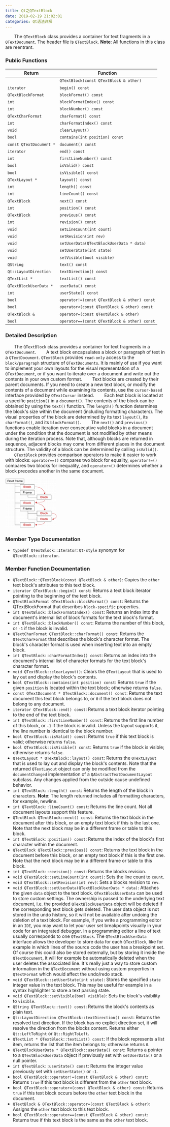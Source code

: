```yaml
---
title: Qt之QTextBlock
date: 2019-02-19 21:02:01
categories: Qt语法详解
---
```

&emsp;&emsp;The `QTextBlock` class provides a container for text fragments in a `QTextDocument`. The header file is `QTextBlock`. **Note**: All functions in this class are reentrant.

### Public Functions

Return                  | Function
------------------------|---------
                        | `QTextBlock(const QTextBlock & other)`
`iterator`              | `begin() const`
`QTextBlockFormat`      | `blockFormat() const`
`int`                   | `blockFormatIndex() const`
`int`                   | `blockNumber() const`
`QTextCharFormat`       | `charFormat() const`
`int`                   | `charFormatIndex() const`
`void`                  | `clearLayout()`
`bool`                  | `contains(int position) const`
`const QTextDocument *` | `document() const`
`iterator`              | `end() const`
`int`                   | `firstLineNumber() const`
`bool`                  | `isValid() const`
`bool`                  | `isVisible() const`
`QTextLayout *`         | `layout() const`
`int`                   | `length() const`
`int`                   | `lineCount() const`
`QTextBlock`            | `next() const`
`int`                   | `position() const`
`QTextBlock`            | `previous() const`
`int`                   | `revision() const`
`void`                  | `setLineCount(int count)`
`void`                  | `setRevision(int rev)`
`void`                  | `setUserData(QTextBlockUserData * data)`
`void`                  | `setUserState(int state)`
`void`                  | `setVisible(bool visible)`
`QString`               | `text() const`
`Qt::LayoutDirection`   | `textDirection() const`
`QTextList *`           | `textList() const`
`QTextBlockUserData *`  | `userData() const`
`int`                   | `userState() const`
`bool`                  | `operator!=(const QTextBlock & other) const`
`bool`                  | `operator<(const QTextBlock & other) const`
`QTextBlock &`          | `operator=(const QTextBlock & other)`
`bool`                  | `operator==(const QTextBlock & other) const`

### Detailed Description

&emsp;&emsp;The `QTextBlock` class provides a container for text fragments in a `QTextDocument`.
&emsp;&emsp;A text block encapsulates a block or paragraph of text in a `QTextDocument`. `QTextBlock` provides `read-only` access to the `block/paragraph` structure of `QTextDocuments`. It is mainly of use if you want to implement your own layouts for the visual representation of a `QTextDocument`, or if you want to iterate over a document and write out the contents in your own custom format.
&emsp;&emsp;Text blocks are created by their parent documents. If you need to create a new text block, or modify the contents of a document while examining its contents, use the `cursor-based` interface provided by `QTextCursor` instead.
&emsp;&emsp;Each text block is located at a specific `position()` in a `document()`. The contents of the block can be obtained by using the `text()` function. The `length()` function determines the block's size within the document (including formatting characters). The visual properties of the block are determined by its text `layout()`, its `charFormat()`, and its `blockFormat()`.
&emsp;&emsp;The `next()` and `previous()` functions enable iteration over consecutive valid blocks in a document under the condition that the document is not modified by other means during the iteration process. Note that, although blocks are returned in sequence, adjacent blocks may come from different places in the document structure. The validity of a block can be determined by calling `isValid()`.
&emsp;&emsp;`QTextBlock` provides comparison operators to make it easier to work with blocks: `operator==()` compares two block for equality, `operator!=()` compares two blocks for inequality, and `operator<()` determines whether a block precedes another in the same document.

<img src="./Qt之QTextBlock/1.png" height="156" width="164">

### Member Type Documentation

- `typedef QTextBlock::Iterator`: `Qt-style` synonym for `QTextBlock::iterator`.

### Member Function Documentation

- `QTextBlock::QTextBlock(const QTextBlock & other)`: Copies the `other` text block's attributes to this text block.
- `iterator QTextBlock::begin() const`: Returns a text block iterator pointing to the beginning of the text block.
- `QTextBlockFormat QTextBlock::blockFormat() const`: Returns the QTextBlockFormat that describes `block-specific` properties.
- `int QTextBlock::blockFormatIndex() const`: Returns an index into the document's internal list of block formats for the text block's format.
- `int QTextBlock::blockNumber() const`: Returns the number of this block, or `-1` if the block is invalid.
- `QTextCharFormat QTextBlock::charFormat() const`: Returns the `QTextCharFormat` that describes the block's character format. The block's character format is used when inserting text into an empty block.
- `int QTextBlock::charFormatIndex() const`: Returns an index into the document's internal list of character formats for the text block's character format.
- `void QTextBlock::clearLayout()`: Clears the `QTextLayout` that is used to lay out and display the block's contents.
- `bool QTextBlock::contains(int position) const`: Returns `true` if the given `position` is located within the text block; otherwise returns `false`.
- `const QTextDocument * QTextBlock::document() const`: Returns the text document this text block belongs to, or `0` if the text block does not belong to any document.
- `iterator QTextBlock::end() const`: Returns a text block iterator pointing to the end of the text block.
- `int QTextBlock::firstLineNumber() const`: Returns the first line number of this block, or `-1` if the block is invalid. Unless the layout supports it, the line number is identical to the block number.
- `bool QTextBlock::isValid() const`: Returns `true` if this text block is valid; otherwise returns `false`.
- `bool QTextBlock::isVisible() const`: Returns `true` if the block is visible; otherwise returns `false`.
- `QTextLayout * QTextBlock::layout() const`: Returns the `QTextLayout` that is used to lay out and display the block's contents. Note that the returned `QTextLayout` object can only be modified from the `documentChanged` implementation of a `QAbstractTextDocumentLayout` subclass. Any changes applied from the outside cause undefined behavior.
- `int QTextBlock::length() const`: Returns the length of the block in characters. **Note**: The length returned includes all formatting characters, for example, newline.
- `int QTextBlock::lineCount() const`: Returns the line count. Not all document layouts support this feature.
- `QTextBlock QTextBlock::next() const`: Returns the text block in the document after this block, or an empty text block if this is the last one. Note that the next block may be in a different frame or table to this block.
- `int QTextBlock::position() const`: Returns the index of the block's first character within the document.
- `QTextBlock QTextBlock::previous() const`: Returns the text block in the document before this block, or an empty text block if this is the first one. Note that the next block may be in a different frame or table to this block.
- `int QTextBlock::revision() const`: Returns the blocks revision.
- `void QTextBlock::setLineCount(int count)`: Sets the line count to `count`.
- `void QTextBlock::setRevision(int rev)`: Sets a blocks revision to `rev`.
- `void QTextBlock::setUserData(QTextBlockUserData * data)`: Attaches the given `data` object to the text block. `QTextBlockUserData` can be used to store custom settings. The ownership is passed to the underlying text document, i.e. the provided `QTextBlockUserData` object will be deleted if the corresponding text block gets deleted. The user data object is not stored in the undo history, so it will not be available after undoing the deletion of a text block. For example, if you write a programming editor in an `IDE`, you may want to let your user set breakpoints visually in your code for an integrated debugger. In a programming editor a line of text usually corresponds to one `QTextBlock`. The `QTextBlockUserData` interface allows the developer to store data for each `QTextBlock`, like for example in which lines of the source code the user has a breakpoint set. Of course this could also be stored externally, but by storing it inside the `QTextDocument`, it will for example be automatically deleted when the user deletes the associated line. It's really just a way to store custom information in the `QTextDocument` without using custom properties in `QTextFormat` which would affect the undo/redo stack.
- `void QTextBlock::setUserState(int state)`: Stores the specified `state` integer value in the text block. This may be useful for example in a syntax highlighter to store a text parsing state.
- `void QTextBlock::setVisible(bool visible)`: Sets the block's visibility to `visible`.
- `QString QTextBlock::text() const`: Returns the block's contents as plain text.
- `Qt::LayoutDirection QTextBlock::textDirection() const`: Returns the resolved text direction. If the block has no explicit direction set, it will resolve the direction from the blocks content. Returns either `Qt::LeftToRight` or `Qt::RightToLeft`.
- `QTextList * QTextBlock::textList() const`: If the block represents a list item, returns the list that the item belongs to; otherwise returns `0`.
- `QTextBlockUserData * QTextBlock::userData() const`: Returns a pointer to a `QTextBlockUserData` object if previously set with `setUserData()` or a null pointer.
- `int QTextBlock::userState() const`: Returns the integer value previously set with `setUserState()` or `-1`.
- `bool QTextBlock::operator!=(const QTextBlock & other) const`: Returns `true` if this text block is different from the `other` text block.
- `bool QTextBlock::operator<(const QTextBlock & other) const`: Returns `true` if this text block occurs before the `other` text block in the document.
- `QTextBlock & QTextBlock::operator=(const QTextBlock & other)`: Assigns the `other` text block to this text block.
- `bool QTextBlock::operator==(const QTextBlock & other) const`: Returns true if this text block is the same as the `other` text block.